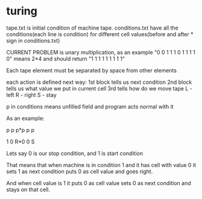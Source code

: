 # turing
tape.txt is initial condition of machine tape.
conditions.txt have all the conditions(each line is condition) for different cell values(before and after * sign in conditions.txt)

CURRENT PROBLEM is unary multiplication, as an example "0 0 1 1 1 0 1 1 1 1 0" means 2*4 
and should return "1 1 1 1 1 1 1 1 1"

Each tape element must be separated by space from other elements

each action is defined next way:
1st block tells us next condition
2nd block tells us what value we put in current cell
3rd tells how do we move tape L - left R - right S - stay

p in conditions means unfilled field and program acts normal with it

As an example:

p p p*p p p

1 0 R*0 0 S

Lets say 0 is our stop condition, and 1 is start condition

That means that when machine is in condition 1 and it has cell with value 0 it sets 1 as next condition puts 0 as cell value and goes right.

And when cell value is 1 it puts 0 as cell value sets 0 as next condition and stays on that cell.
